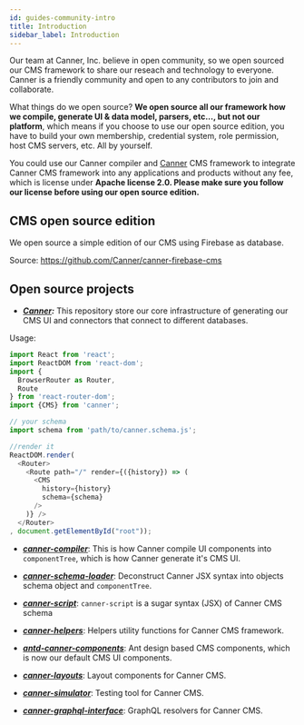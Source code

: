 ```yaml
---
id: guides-community-intro
title: Introduction
sidebar_label: Introduction
---
```


Our team at Canner, Inc. believe in open community, so we open sourced our CMS framework to share our reseach and technology to everyone. Canner is a friendly community and open to any contributors to join and collaborate.

What things do we open source? **We open source all our framework how we compile, generate UI & data model, parsers, etc..., but not our platform**, which means if you choose to use our open source edition, you have to build your own membership, credential system, role permission, host CMS servers, etc. All by yourself. 

You could use our Canner compiler and [Canner](https://github.com/canner/canner) CMS framework to integrate Canner CMS framework into any applications and products without any fee, which is license under **Apache license 2.0. Please make sure you follow our license before using our open source edition.**

## CMS open source edition

We open source a simple edition of our CMS using Firebase as database.

Source: https://github.com/Canner/canner-firebase-cms

## Open source projects

- ***[Canner](https://github.com/canner/canner):*** This repository store our core infrastructure of generating our CMS UI and connectors that connect to different databases.

Usage: 

```js
import React from 'react';
import ReactDOM from 'react-dom';
import {
  BrowserRouter as Router,
  Route
} from 'react-router-dom';
import {CMS} from 'canner';

// your schema
import schema from 'path/to/canner.schema.js';

//render it 
ReactDOM.render(
  <Router>
    <Route path="/" render={({history}) => (
      <CMS
        history={history}
        schema={schema}
      />
    )} />
  </Router>
, document.getElementById("root"));
```

- ***[canner-compiler](https://github.com/Canner/canner-compiler)***: This is how Canner compile UI components into `componentTree`, which is how Canner generate it's CMS UI.

- ***[canner-schema-loader](https://github.com/Canner/canner-schema-loader)***: Deconstruct Canner JSX syntax into objects schema object and `componentTree`.

- ***[canner-script](https://github.com/Canner/canner-script)***: `canner-script` is a sugar syntax (JSX) of Canner CMS schema

- ***[canner-helpers](https://github.com/Canner/canner-helpers)***: Helpers utility functions for Canner CMS framework.

- ***[antd-canner-components](https://github.com/Canner/antd-canner-components)***: Ant design based CMS components, which is now our default CMS UI components.

- ***[canner-layouts](https://github.com/Canner/canner-layouts)***: Layout components for Canner CMS.

- ***[canner-simulator](https://github.com/Canner/canner-simulator)***: Testing tool for Canner CMS.

- ***[canner-graphql-interface](https://github.com/Canner/canner-graphql-interface)***: GraphQL resolvers for Canner CMS.